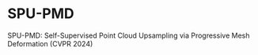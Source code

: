 # SPU-PMD
SPU-PMD: Self-Supervised Point Cloud Upsampling via Progressive Mesh Deformation (CVPR 2024)
